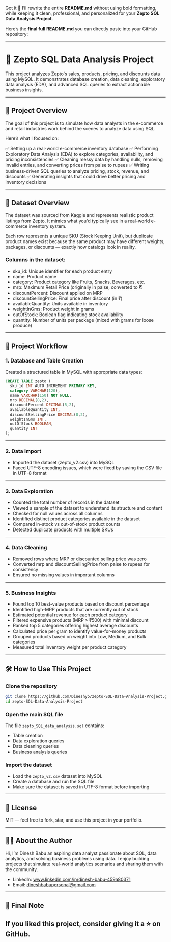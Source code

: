 Got it 🙂
I’ll rewrite the entire **README.md** without using bold formatting, while keeping it clean, professional, and personalized for your **Zepto SQL Data Analysis Project**.

Here’s the **final full README.md** you can directly paste into your GitHub repository:

---

# 🛒 Zepto SQL Data Analysis Project

This project analyzes Zepto's sales, products, pricing, and discounts data using MySQL.
It demonstrates database creation, data cleaning, exploratory data analysis (EDA), and advanced SQL queries to extract actionable business insights.

---

## 📌 Project Overview

The goal of this project is to simulate how data analysts in the e-commerce and retail industries work behind the scenes to analyze data using SQL.

Here’s what I focused on:

✅ Setting up a real-world e-commerce inventory database
✅ Performing Exploratory Data Analysis (EDA) to explore categories, availability, and pricing inconsistencies
✅ Cleaning messy data by handling nulls, removing invalid entries, and converting prices from paise to rupees
✅ Writing business-driven SQL queries to analyze pricing, stock, revenue, and discounts
✅ Generating insights that could drive better pricing and inventory decisions

---

## 📁 Dataset Overview

The dataset was sourced from Kaggle and represents realistic product listings from Zepto.
It mimics what you'd typically see in a real-world e-commerce inventory system.

Each row represents a unique SKU (Stock Keeping Unit), but duplicate product names exist because the same product may have different weights, packages, or discounts — exactly how catalogs look in reality.

### Columns in the dataset:

* sku_id: Unique identifier for each product entry
* name: Product name
* category: Product category like Fruits, Snacks, Beverages, etc.
* mrp: Maximum Retail Price (originally in paise, converted to ₹)
* discountPercent: Discount applied on MRP
* discountSellingPrice: Final price after discount (in ₹)
* availableQuantity: Units available in inventory
* weightInGms: Product weight in grams
* outOfStock: Boolean flag indicating stock availability
* quantity: Number of units per package (mixed with grams for loose produce)

---

## 🔧 Project Workflow

### 1. Database and Table Creation

Created a structured table in MySQL with appropriate data types:

```sql
CREATE TABLE zepto (
  sku_id INT AUTO_INCREMENT PRIMARY KEY,
  category VARCHAR(120),
  name VARCHAR(150) NOT NULL,
  mrp DECIMAL(8,2),
  discountPercent DECIMAL(5,2),
  availableQuantity INT,
  discountSellingPrice DECIMAL(8,2),
  weightInGms INT,
  outOfStock BOOLEAN,
  quantity INT
);
```

---

### 2. Data Import

* Imported the dataset (zepto\_v2.csv) into MySQL
* Faced UTF-8 encoding issues, which were fixed by saving the CSV file in UTF-8 format

---

### 3. Data Exploration

* Counted the total number of records in the dataset
* Viewed a sample of the dataset to understand its structure and content
* Checked for null values across all columns
* Identified distinct product categories available in the dataset
* Compared in-stock vs out-of-stock product counts
* Detected duplicate products with multiple SKUs

---

### 4. Data Cleaning

* Removed rows where MRP or discounted selling price was zero
* Converted mrp and discountSellingPrice from paise to rupees for consistency
* Ensured no missing values in important columns

---

### 5. Business Insights

* Found top 10 best-value products based on discount percentage
* Identified high-MRP products that are currently out of stock
* Estimated potential revenue for each product category
* Filtered expensive products (MRP > ₹500) with minimal discount
* Ranked top 5 categories offering highest average discounts
* Calculated price per gram to identify value-for-money products
* Grouped products based on weight into Low, Medium, and Bulk categories
* Measured total inventory weight per product category

---

## 🛠️ How to Use This Project

### Clone the repository

```bash
git clone https://github.com/Dineshyo/zepto-SQL-Data-Analysis-Project.git
cd zepto-SQL-Data-Analysis-Project
```

### Open the main SQL file

The file `zepto_SQL_data_analysis.sql` contains:

* Table creation
* Data exploration queries
* Data cleaning queries
* Business analysis queries

### Import the dataset

* Load the `zepto_v2.csv` dataset into MySQL
* Create a database and run the SQL file
* Make sure the dataset is saved in UTF-8 format before importing

---

## 📜 License

MIT — feel free to fork, star, and use this project in your portfolio.

---

## 👨‍💻 About the Author

Hi, I’m Dinesh Babu an aspiring data analyst passionate about SQL, data analytics, and solving business problems using data.
I enjoy building projects that simulate real-world analytics scenarios and sharing them with the community.

* LinkedIn: www.linkedin.com/in/dinesh-babu-459a80371
* Email: dineshbabupersonal@gmail.com

---

## 🚀 Final Note

If you liked this project, consider giving it a ⭐ on GitHub.
---
